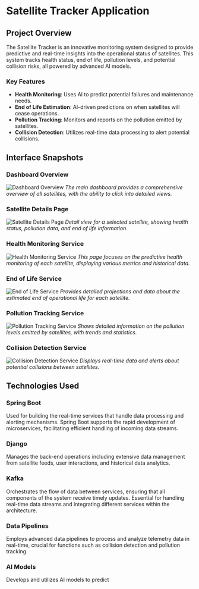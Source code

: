 # Satellite Tracker Application

## Project Overview
The Satellite Tracker is an innovative monitoring system designed to provide predictive and real-time insights into the operational status of satellites. This system tracks health status, end of life, pollution levels, and potential collision risks, all powered by advanced AI models.

### Key Features
- **Health Monitoring**: Uses AI to predict potential failures and maintenance needs.
- **End of Life Estimation**: AI-driven predictions on when satellites will cease operations.
- **Pollution Tracking**: Monitors and reports on the pollution emitted by satellites.
- **Collision Detection**: Utilizes real-time data processing to alert potential collisions.

## Interface Snapshots

### Dashboard Overview
![Dashboard Overview](./Wireframe_images/page1.png)
*The main dashboard provides a comprehensive overview of all satellites, with the ability to click into detailed views.*

### Satellite Details Page
![Satellite Details Page](Wireframe_images/page2.webp)
*Detail view for a selected satellite, showing health status, pollution data, and end of life information.*

### Health Monitoring Service
![Health Monitoring Service](Wireframe_images/page3.webp)
*This page focuses on the predictive health monitoring of each satellite, displaying various metrics and historical data.*

### End of Life Service
![End of Life Service](Wireframe_images/page4.webp)
*Provides detailed projections and data about the estimated end of operational life for each satellite.*

### Pollution Tracking Service
![Pollution Tracking Service](Wireframe_images/page5.webp)
*Shows detailed information on the pollution levels emitted by satellites, with trends and statistics.*

### Collision Detection Service
![Collision Detection Service](Wireframe_images/page6.webp)
*Displays real-time data and alerts about potential collisions between satellites.*

## Technologies Used

### **Spring Boot**
Used for building the real-time services that handle data processing and alerting mechanisms. Spring Boot supports the rapid development of microservices, facilitating efficient handling of incoming data streams.

### **Django**
Manages the back-end operations including extensive data management from satellite feeds, user interactions, and historical data analytics.

### **Kafka**
Orchestrates the flow of data between services, ensuring that all components of the system receive timely updates. Essential for handling real-time data streams and integrating different services within the architecture.

### **Data Pipelines**
Employs advanced data pipelines to process and analyze telemetry data in real-time, crucial for functions such as collision detection and pollution tracking.

### **AI Models**
Develops and utilizes AI models to predict
